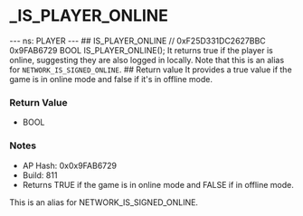# _IS_PLAYER_ONLINE

--- ns: PLAYER --- ## IS_PLAYER_ONLINE  // 0xF25D331DC2627BBC 0x9FAB6729 BOOL IS_PLAYER_ONLINE();  It returns true if the player is online, suggesting they are also logged in locally. Note that this is an alias for `NETWORK_IS_SIGNED_ONLINE`.  ## Return value It provides a true value if the game is in online mode and false if it's in offline mode.

### Return Value
* BOOL

### Notes
* AP Hash: 0x0x9FAB6729
* Build: 811
* Returns TRUE if the game is in online mode and FALSE if in offline mode.

This is an alias for NETWORK_IS_SIGNED_ONLINE.

